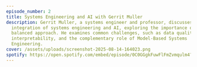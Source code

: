 ```yaml
---
episode_number: 2
title: Systems Engineering and AI with Gerrit Muller
description: Gerrit Muller, a systems engineer and professor, discusses the
  integration of systems engineering and AI, exploring the importance of a
  balanced approach. He examines common challenges, such as data quality and
  interpretability, and the complementary role of Model-Based Systems
  Engineering.
cover: /assets/uploads/screenshot-2025-08-14-164023.png
spotify: https://open.spotify.com/embed/episode/0C0GGgkFuwFlFmZvmqulm4?utm_source=generator
---
```

